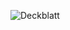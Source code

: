 
![Deckblatt](https://github.com/user-attachments/assets/ae9c471b-8dd6-4adc-9f71-fdd644b78a6d)









<!---
![Nadia's Pitch](https://github.com/user-attachments/assets/68d9e585-8a74-46e2-b12f-ec67ca7a04b7)
--->

<!---
--->


